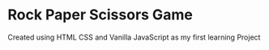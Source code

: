 <h1>Rock Paper Scissors Game</h1>

<p>Created using HTML CSS and Vanilla JavaScript as my first learning Project</p>
